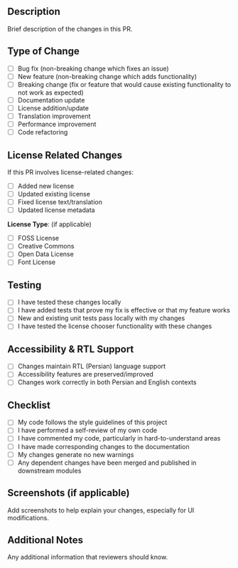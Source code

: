 ## Description
Brief description of the changes in this PR.

## Type of Change
- [ ] Bug fix (non-breaking change which fixes an issue)
- [ ] New feature (non-breaking change which adds functionality)
- [ ] Breaking change (fix or feature that would cause existing functionality to not work as expected)
- [ ] Documentation update
- [ ] License addition/update
- [ ] Translation improvement
- [ ] Performance improvement
- [ ] Code refactoring

## License Related Changes
If this PR involves license-related changes:
- [ ] Added new license
- [ ] Updated existing license
- [ ] Fixed license text/translation
- [ ] Updated license metadata

**License Type**: (if applicable)
- [ ] FOSS License
- [ ] Creative Commons
- [ ] Open Data License
- [ ] Font License

## Testing
- [ ] I have tested these changes locally
- [ ] I have added tests that prove my fix is effective or that my feature works
- [ ] New and existing unit tests pass locally with my changes
- [ ] I have tested the license chooser functionality with these changes

## Accessibility & RTL Support
- [ ] Changes maintain RTL (Persian) language support
- [ ] Accessibility features are preserved/improved
- [ ] Changes work correctly in both Persian and English contexts

## Checklist
- [ ] My code follows the style guidelines of this project
- [ ] I have performed a self-review of my own code
- [ ] I have commented my code, particularly in hard-to-understand areas
- [ ] I have made corresponding changes to the documentation
- [ ] My changes generate no new warnings
- [ ] Any dependent changes have been merged and published in downstream modules

## Screenshots (if applicable)
Add screenshots to help explain your changes, especially for UI modifications.

## Additional Notes
Any additional information that reviewers should know.
